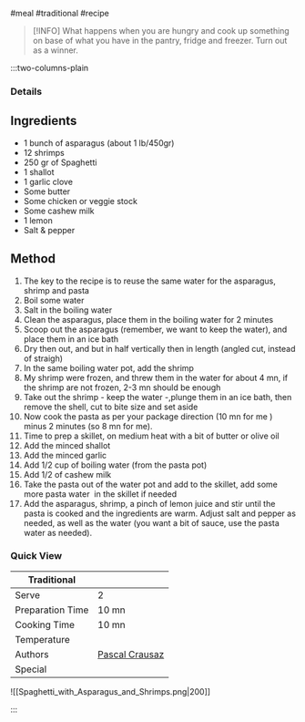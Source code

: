 #meal #traditional #recipe

> [!INFO]
> What happens when you are hungry and cook up something on base of what you have in the pantry, fridge and freezer. Turn out as a winner.

:::two-columns-plain

### Details
## Ingredients

- 1 bunch of asparagus (about 1 lb/450gr)
- 12 shrimps
- 250 gr of Spaghetti
- 1 shallot
- 1 garlic clove
- Some butter
- Some chicken or veggie stock
- Some cashew milk
- 1 lemon
- Salt & pepper


## Method

1. The key to the recipe is to reuse the same water for the asparagus, shrimp and pasta
2. Boil some water
3. Salt in the boiling water
4. Clean the asparagus, place them in the boiling water for 2 minutes
5. Scoop out the asparagus (remember, we want to keep the water), and place them in an ice bath
6. Dry then out, and but in half vertically then in length (angled cut, instead of straigh)
7. In the same boiling water pot, add the shrimp
8. My shrimp were frozen, and threw them in the water for about 4 mn, if the shrimp are not frozen, 2-3 mn should be enough
9. Take out the shrimp - keep the water -,plunge them in an ice bath, then remove the shell, cut to bite size and set aside
10. Now cook the pasta as per your package direction (10 mn for me ) minus 2 minutes (so 8 mn for me).
11. Time to prep a skillet, on medium heat with a bit of butter or olive oil
12. Add the minced shallot
13. Add the minced garlic
14. Add 1/2 cup of boiling water (from the pasta pot)
15. Add 1/2 of cashew milk  
16. Take the pasta out of the water pot and add to the skillet, add some more pasta water  in the skillet if needed
17. Add the asparagus, shrimp, a pinch of lemon juice and stir until the pasta is cooked and the ingredients are warm. Adjust salt and pepper as needed, as well as the water (you want a bit of sauce, use the pasta water as needed).




### Quick View
| Traditional      |                                                |
| ---------------- | ---------------------------------------------- |
| Serve            | 2                                              |
| Preparation Time | 10 mn                                          |
| Cooking Time     | 10 mn                                          |
| Temperature      |                                                |
| Authors          | [Pascal Crausaz](mailto:pascal@askpascal.com)  |
| Special          |                                                |

![[Spaghetti_with_Asparagus_and_Shrimps.png|200]]

:::

